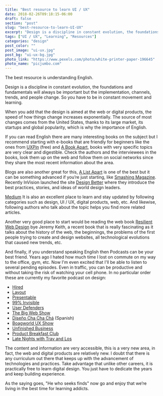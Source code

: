 ```yaml
---
title: "Best resource to learn UI / UX"
date: 2018-02-26T09:18:15-06:00
draft: false
section: "post"
slug: "best-resource-to-learn-UI-UX"
excerpt: "Design is a discipline in constant evolution, the foundations and fundamentals will always be important but the implementation, channels, trends, and people change. So you have to be in constant movement and learning. When you add that the design is aimed at the web or digital products, the speed…"
tags: ["UI / UX", "Learning", "Resources"]
categories: "design"
post_color: ""
post_image: "ui-ux.jpg"
post_bg: "ui-ux-bg.jpg"
photo_link: "https://www.pexels.com/photo/white-printer-paper-196645"
photo_name: "picjumbo.com"
---
```

The best resource is understanding English.

Design is a discipline in constant evolution, the foundations and fundamentals will always be important but the implementation, channels, trends, and people change. So you have to be in constant movement and learning.

When you add that the design is aimed at the web or digital products, the speed of how things change increases exponentially. The source of most changes comes from the United States, thanks to its large market, its startups and global popularity, which is why the importance of English.

If you can read English there are many interesting books on the subject but I recommend starting with e-books that are friendly for beginners like the ones from [UXPin](https://www.uxpin.com/studio/ebooks/) (free) and [A Book Apart](http://abookapart.com), books with very specific topics are very clear and digestible. Check the authors and the interviewees in the books, look them up on the web and follow them on social networks since they share the most recent information about the area.

Blogs are also another great for this, [A List Apart](http://alistapart.com) is one of the best but it can be something advanced if you’re just starting, like [Smashing Magazine](http://smashingmagazine.com). Recently InVision launched the site [Design Better](http://designbetter.co) where they introduce the best practices, stories, and ideas of world design leaders.

[Medium](http://medium.com) It is also an excellent place to learn and stay updated by following categories such as design, UI / UX, digital products, web, etc. And likewise, following authors who talk about the topic helps you find more related articles.

Another very good place to start would be reading the web book [Resilient Web Design](https://resilientwebdesign.com) bye Jeremy Keith, a recent book that is really fascinating as it talks about the history of the web, the beginnings, the problems of the first people trying to create and design websites, all technological evolutions that caused new trends, etc.

And finally, if you understand speaking English then Podcasts can be your best friend. Years ago I hated how much time I lost on commute on my way to the office, gym, etc. Now I'm even excited that I'll be able to listen to several pending episodes. Even in traffic, you can be productive and without taking the risk of watching your cell phone. In no particular order these are currently my favorite podcast on design:

- [Hired](https://hired.fm)
- [Layout](http://layout.fm)
- [Presentable](https://www.relay.fm/presentable)
- [99% Invisible](https://99percentinvisible.org)
- [User Defenders](http://userdefenders.com)
- [The Big Web Show](http://5by5.tv/bigwebshow)
- [Diseño Cha Cha Chá](https://www.disenochachacha.com/) (Spanish)
- [Boagworld UX Show](https://boagworld.com/show)
- [Unfinished Business](http://www.unfinished.bz)
- [Product Breakfast Club](https://www.productbreakfastclub.com)
- [Late Nights with Trav and Los](http://www.travandlos.com)

The content and information are very accessible, this is a very new area, in fact, the web and digital products are relatively new. I doubt that there is any curriculum out there that keeps up with the advancement of technologies and practices. Take advantage that unlike other careers, it is practically free to learn digital design. You just have to dedicate the years and keep building experience.

As the saying goes, "He who seeks finds" now go and enjoy that we’re living in the best time for learning addicts.
